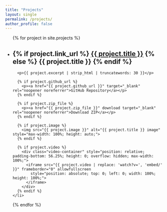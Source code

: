 ```yaml
---
title: "Projects"
layout: single
permalink: /projects/
author_profile: false
---
```


<ul>
  {% for project in site.projects %}
    <li style="margin-bottom: 2em;">
      <h2>
        {% if project.link_url %}
          <a href="{{ project.link_url }}" target="_blank" rel="noopener noreferrer">{{ project.title }}</a>
        {% else %}
          <span>{{ project.title }}</span>
        {% endif %}
      </h2>

      <p>{{ project.excerpt | strip_html | truncatewords: 30 }}</p>

      {% if project.github_url %}
        <p><a href="{{ project.github_url }}" target="_blank" rel="noopener noreferrer">GitHub Repository</a></p>
      {% endif %}

      {% if project.zip_file %}
        <p><a href="{{ project.zip_file }}" download target="_blank" rel="noopener noreferrer">Download ZIP</a></p>
      {% endif %}

      {% if project.image %}
        <img src="{{ project.image }}" alt="{{ project.title }} image" style="max-width: 100%; height: auto;">
      {% endif %}

      {% if project.video %}
        <div class="video-container" style="position: relative; padding-bottom: 56.25%; height: 0; overflow: hidden; max-width: 100%;">
          <iframe src="{{ project.video | replace: 'watch?v=', 'embed/' }}" frameborder="0" allowfullscreen
            style="position: absolute; top: 0; left: 0; width: 100%; height: 100%;">
          </iframe>
        </div>
      {% endif %}
    </li>
  {% endfor %}
</ul>
